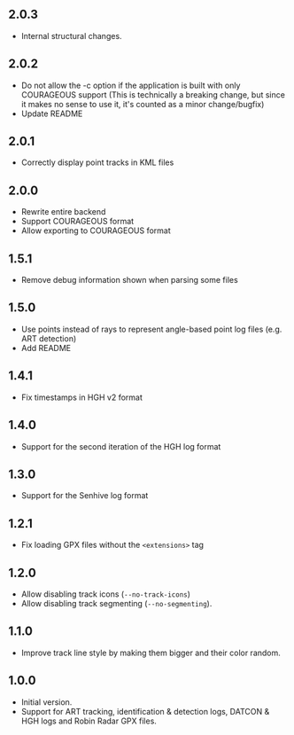 ## 2.0.3
- Internal structural changes.

## 2.0.2
- Do not allow the -c option if the application is built with only COURAGEOUS support (This is technically a breaking change, but since it makes no sense to use it, it's counted as a minor change/bugfix)
- Update README

## 2.0.1
- Correctly display point tracks in KML files

## 2.0.0
- Rewrite entire backend
- Support COURAGEOUS format
- Allow exporting to COURAGEOUS format

## 1.5.1
- Remove debug information shown when parsing some files

## 1.5.0
- Use points instead of rays to represent angle-based point log files (e.g. ART detection)
- Add README

## 1.4.1
- Fix timestamps in HGH v2 format

## 1.4.0
- Support for the second iteration of the HGH log format

## 1.3.0
- Support for the Senhive log format

## 1.2.1
- Fix loading GPX files without the `<extensions>` tag

## 1.2.0
- Allow disabling track icons (`--no-track-icons`)
- Allow disabling track segmenting (`--no-segmenting`).

## 1.1.0
- Improve track line style by making them bigger and their color random.

## 1.0.0
- Initial version.
- Support for ART tracking, identification & detection logs, DATCON & HGH logs and Robin Radar GPX files.
